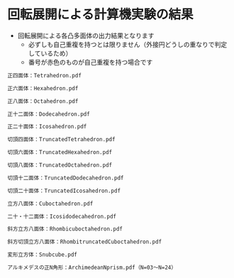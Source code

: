# 回転展開による計算機実験の結果
- 回転展開による各凸多面体の出力結果となります
	- 必ずしも自己重複を持つとは限りません（外接円どうしの重なりで判定しているため）
	- 番号が赤色のものが自己重複を持つ場合です

```bash
正四面体：Tetrahedron.pdf

正六面体：Hexahedron.pdf

正八面体：Octahedron.pdf

正十二面体：Dodecahedron.pdf

正二十面体：Icosahedron.pdf

切頂四面体：TruncatedTetrahedron.pdf

切頂六面体：TruncatedHexahedron.pdf

切頂八面体：TruncatedOctahedron.pdf

切頂十二面体：TruncatedDodecahedron.pdf

切頂二十面体：TruncatedIcosahedron.pdf

立方八面体：Cuboctahedron.pdf

二十・十二面体：Icosidodecahedron.pdf

斜方立方八面体：Rhombicuboctahedron.pdf

斜方切頂立方八面体：RhombitruncatedCuboctahedron.pdf

変形立方体：Snubcube.pdf

アルキメデスの正N角形：ArchimedeanNprism.pdf（N=03〜N=24）
```
